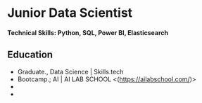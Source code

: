 # Junior Data Scientist

#### Technical Skills: Python, SQL, Power BI, Elasticsearch

## Education
- Graduate., Data Science | Skills.tech
- Bootcamp.; AI | AI LAB SCHOOL <(https://ailabschool.com/)>
- 
- 
